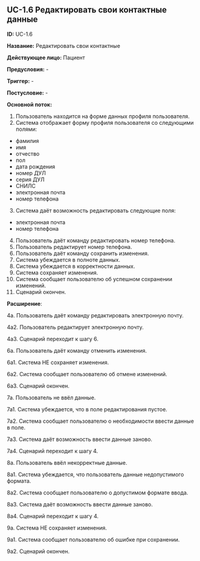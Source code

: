 ## UC-1.6 Редактировать свои контактные данные

**ID:** UC-1.6

**Название:** Редактировать свои контактные

**Действующее лицо:** Пациент

**Предусловия:** -

**Триггер:** -

**Постусловие:** -

**Основной поток:** 

1. Пользователь находится на форме данных профиля пользователя.
2. Система отображает форму профиля пользователя со следующими полями:
- фамилия
- имя
- отчество
- пол
- дата рождения
- номер ДУЛ
- серия ДУЛ
- СНИЛС
- электронная почта
- номер телефона
3. Система даёт возможность редактировать следующие поля:
- электронная почта
- номер телефона
4. Пользователь даёт команду редактировать номер телефона.
5. Пользователь редактирует номер телефона.
6. Пользователь даёт команду сохранить изменения.
7. Система убеждается в полноте данных.
8. Система убеждается в корректности данных.
9. Система сохраняет изменения.
10. Система сообщает пользователю об успешном сохранении изменений.
11. Сценарий окончен.

**Расширение**:

4а. Пользователь даёт команду редактировать электронную почту.

  4а2. Пользователь редактирует электронную почту.

  4а3. Сценарий переходит к шагу 6.

6а. Пользователь даёт команду отменить изменения.

  6а1. Система НЕ сохраняет изменения.

  6а2. Система сообщает пользователю об отмене изменений.

  6а3. Сценарий окончен.

7а. Пользователь не ввёл данные.

  7а1. Система убеждается, что в поле редактирования пустое.

  7а2. Система сообщает пользователю о необходимости ввести данные в поле.

  7а3. Система даёт возможность ввести данные заново.

  7а4. Сценарий переходит к шагу 4.

8а. Пользователь ввёл некорректные данные.

  8а1. Система убеждается, что пользователь данные недопустимого формата.

  8а2. Система сообщает пользователю о допустимом формате ввода.

  8а3. Система даёт возможность ввести данные заново.

  8а4. Сценарий переходит к шагу 4.

9а. Система НЕ сохраняет изменения.

  9а1. Система сообщает пользователю об ошибке при сохранении.

  9а2. Сценарий окончен.